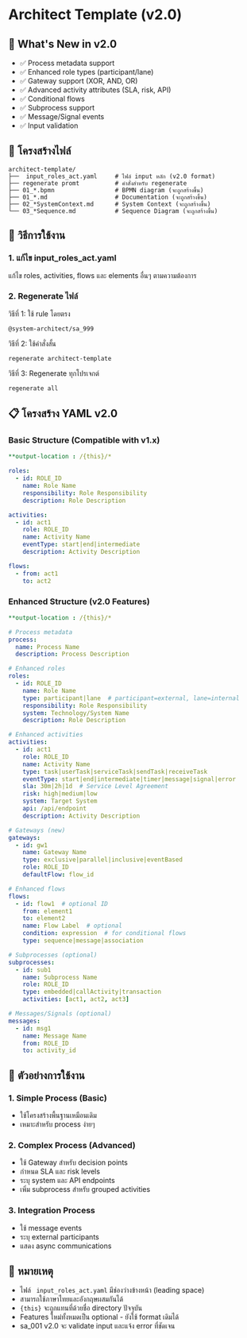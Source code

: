 # Architect Template (v2.0)

## 🚀 What's New in v2.0
- ✅ Process metadata support
- ✅ Enhanced role types (participant/lane)
- ✅ Gateway support (XOR, AND, OR)
- ✅ Advanced activity attributes (SLA, risk, API)
- ✅ Conditional flows
- ✅ Subprocess support
- ✅ Message/Signal events
- ✅ Input validation

## 📁 โครงสร้างไฟล์

```
architect-template/
├──  input_roles_act.yaml     # ไฟล์ input หลัก (v2.0 format)
├── regenerate promt          # คำสั่งสำหรับ regenerate
├── 01_*.bpmn                 # BPMN diagram (จะถูกสร้างขึ้น)
├── 01_*.md                   # Documentation (จะถูกสร้างขึ้น)
├── 02_*SystemContext.md      # System Context (จะถูกสร้างขึ้น)
└── 03_*Sequence.md           # Sequence Diagram (จะถูกสร้างขึ้น)
```

## 🎯 วิธีการใช้งาน

### 1. แก้ไข input_roles_act.yaml
แก้ไข roles, activities, flows และ elements อื่นๆ ตามความต้องการ

### 2. Regenerate ไฟล์
วิธีที่ 1: ใช้ rule โดยตรง
```
@system-architect/sa_999
```

วิธีที่ 2: ใช้คำสั่งสั้น
```
regenerate architect-template
```

วิธีที่ 3: Regenerate ทุกโปรเจกต์
```
regenerate all
```

## 📋 โครงสร้าง YAML v2.0

### Basic Structure (Compatible with v1.x)
```yaml
**output-location : /{this}/*

roles:
  - id: ROLE_ID
    name: Role Name
    responsibility: Role Responsibility  
    description: Role Description

activities:
  - id: act1
    role: ROLE_ID
    name: Activity Name
    eventType: start|end|intermediate
    description: Activity Description

flows:
  - from: act1
    to: act2
```

### Enhanced Structure (v2.0 Features)
```yaml
**output-location : /{this}/*

# Process metadata
process:
  name: Process Name
  description: Process Description

# Enhanced roles
roles:
  - id: ROLE_ID
    name: Role Name
    type: participant|lane  # participant=external, lane=internal
    responsibility: Role Responsibility
    system: Technology/System Name
    description: Role Description

# Enhanced activities  
activities:
  - id: act1
    role: ROLE_ID
    name: Activity Name
    type: task|userTask|serviceTask|sendTask|receiveTask
    eventType: start|end|intermediate|timer|message|signal|error
    sla: 30m|2h|1d  # Service Level Agreement
    risk: high|medium|low
    system: Target System
    api: /api/endpoint
    description: Activity Description

# Gateways (new)
gateways:
  - id: gw1
    name: Gateway Name
    type: exclusive|parallel|inclusive|eventBased
    role: ROLE_ID
    defaultFlow: flow_id

# Enhanced flows
flows:
  - id: flow1  # optional ID
    from: element1
    to: element2
    name: Flow Label  # optional
    condition: expression  # for conditional flows
    type: sequence|message|association

# Subprocesses (optional)
subprocesses:
  - id: sub1
    name: Subprocess Name
    role: ROLE_ID
    type: embedded|callActivity|transaction
    activities: [act1, act2, act3]

# Messages/Signals (optional)
messages:
  - id: msg1
    name: Message Name
    from: ROLE_ID
    to: activity_id
```

## 🎨 ตัวอย่างการใช้งาน

### 1. Simple Process (Basic)
- ใช้โครงสร้างพื้นฐานเหมือนเดิม
- เหมาะสำหรับ process ง่ายๆ

### 2. Complex Process (Advanced)
- ใช้ Gateway สำหรับ decision points
- กำหนด SLA และ risk levels
- ระบุ system และ API endpoints
- เพิ่ม subprocess สำหรับ grouped activities

### 3. Integration Process
- ใช้ message events
- ระบุ external participants
- แสดง async communications

## 📝 หมายเหตุ
- ไฟล์ ` input_roles_act.yaml` มีช่องว่างข้างหน้า (leading space)
- สามารถใช้ภาษาไทยและอังกฤษผสมกันได้
- `{this}` จะถูกแทนที่ด้วยชื่อ directory ปัจจุบัน
- Features ใหม่ทั้งหมดเป็น optional - ยังใช้ format เดิมได้
- sa_001 v2.0 จะ validate input และแจ้ง error ที่ชัดเจน
